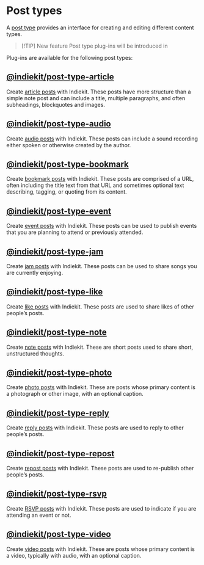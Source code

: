 # Post types

A [post type](../concepts#post-type) provides an interface for creating and editing different content types.

> [!TIP] New feature
> Post type plug-ins will be introduced in <Badge text="1.0.0-beta.8" />

Plug-ins are available for the following post types:

## [@indiekit/post-type-article](https://npmjs.org/package/@indiekit/post-type-article)

<Badge type="info" text="Built-in" /> <Badge type="tip" text="Offical" />

Create [article posts](https://indieweb.org/article) with Indiekit. These posts have more structure than a simple note post and can include a title, multiple paragraphs, and often subheadings, blockquotes and images.

## [@indiekit/post-type-audio](https://npmjs.org/package/@indiekit/post-type-audio)

<Badge type="tip" text="Offical" />

Create [audio posts](https://indieweb.org/audio) with Indiekit. These posts can include a sound recording either spoken or otherwise created by the author.

## [@indiekit/post-type-bookmark](https://npmjs.org/package/@indiekit/post-type-bookmark)

<Badge type="info" text="Built-in" /> <Badge type="tip" text="Offical" />

Create [bookmark posts](https://indieweb.org/bookmark) with Indiekit. These posts are comprised of a URL, often including the title text from that URL and sometimes optional text describing, tagging, or quoting from its content.

## [@indiekit/post-type-event](https://npmjs.org/package/@indiekit/post-type-event)

<Badge type="tip" text="Offical" />

Create [event posts](https://indieweb.org/event) with Indiekit. These posts can be used to publish events that you are planning to attend or previously attended.

## [@indiekit/post-type-jam](https://npmjs.org/package/@indiekit/post-type-jam)

<Badge type="tip" text="Offical" />

Create [jam posts](https://indieweb.org/jam) with Indiekit. These posts can be used to share songs you are currently enjoying.

## [@indiekit/post-type-like](https://npmjs.org/package/@indiekit/post-type-like)

<Badge type="info" text="Built-in" /> <Badge type="tip" text="Offical" />

Create [like posts](https://indieweb.org/like) with Indiekit. These posts are used to share likes of other people’s posts.

## [@indiekit/post-type-note](https://npmjs.org/package/@indiekit/post-type-note)

<Badge type="info" text="Built-in" /> <Badge type="tip" text="Offical" />

Create [note posts](https://indieweb.org/note) with Indiekit. These are short posts used to share short, unstructured thoughts.

## [@indiekit/post-type-photo](https://npmjs.org/package/@indiekit/post-type-photo)

<Badge type="info" text="Built-in" /> <Badge type="tip" text="Offical" />

Create [photo posts](https://indieweb.org/photo) with Indiekit. These are posts whose primary content is a photograph or other image, with an optional caption.

## [@indiekit/post-type-reply](https://npmjs.org/package/@indiekit/post-type-reply)

<Badge type="info" text="Built-in" /> <Badge type="tip" text="Offical" />

Create [reply posts](https://indieweb.org/reply) with Indiekit. These posts are used to reply to other people’s posts.

## [@indiekit/post-type-repost](https://npmjs.org/package/@indiekit/post-type-repost)

<Badge type="tip" text="Offical" />

Create [repost posts](https://indieweb.org/reply) with Indiekit. These posts are used to re-publish other people’s posts.

## [@indiekit/post-type-rsvp](https://npmjs.org/package/@indiekit/post-type-rsvp)

<Badge type="tip" text="Offical" />

Create [RSVP posts](https://indieweb.org/rsvp) with Indiekit. These posts are used to indicate if you are attending an event or not.

## [@indiekit/post-type-video](https://npmjs.org/package/@indiekit/post-type-video)

<Badge type="tip" text="Offical" />

Create [video posts](https://indieweb.org/video) with Indiekit. These are posts whose primary content is a video, typically with audio, with an optional caption.
